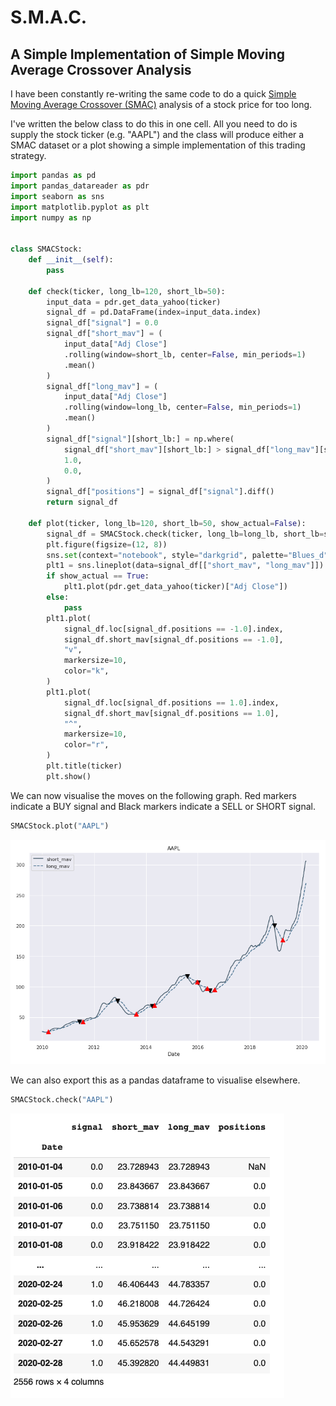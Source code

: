 # S.M.A.C.

## A Simple Implementation of Simple Moving Average Crossover Analysis 

I have been constantly re-writing the same code to do a quick [Simple Moving Average Crossover (SMAC)](https://en.m.wikipedia.org/wiki/Moving_average_crossover) analysis of a stock price for too long.

I've written the below class to do this in one cell. All you need to do is supply the stock ticker (e.g. "AAPL") and the class will produce either a SMAC dataset or a plot showing a simple implementation of this trading strategy.

```python
import pandas as pd
import pandas_datareader as pdr
import seaborn as sns
import matplotlib.pyplot as plt
import numpy as np


class SMACStock:
    def __init__(self):
        pass

    def check(ticker, long_lb=120, short_lb=50):
        input_data = pdr.get_data_yahoo(ticker)
        signal_df = pd.DataFrame(index=input_data.index)
        signal_df["signal"] = 0.0
        signal_df["short_mav"] = (
            input_data["Adj Close"]
            .rolling(window=short_lb, center=False, min_periods=1)
            .mean()
        )
        signal_df["long_mav"] = (
            input_data["Adj Close"]
            .rolling(window=long_lb, center=False, min_periods=1)
            .mean()
        )
        signal_df["signal"][short_lb:] = np.where(
            signal_df["short_mav"][short_lb:] > signal_df["long_mav"][short_lb:],
            1.0,
            0.0,
        )
        signal_df["positions"] = signal_df["signal"].diff()
        return signal_df

    def plot(ticker, long_lb=120, short_lb=50, show_actual=False):
        signal_df = SMACStock.check(ticker, long_lb=long_lb, short_lb=short_lb)
        plt.figure(figsize=(12, 8))
        sns.set(context="notebook", style="darkgrid", palette="Blues_d")
        plt1 = sns.lineplot(data=signal_df[["short_mav", "long_mav"]])
        if show_actual == True:
            plt1.plot(pdr.get_data_yahoo(ticker)["Adj Close"])
        else:
            pass
        plt1.plot(
            signal_df.loc[signal_df.positions == -1.0].index,
            signal_df.short_mav[signal_df.positions == -1.0],
            "v",
            markersize=10,
            color="k",
        )
        plt1.plot(
            signal_df.loc[signal_df.positions == 1.0].index,
            signal_df.short_mav[signal_df.positions == 1.0],
            "^",
            markersize=10,
            color="r",
        )
        plt.title(ticker)
        plt.show()

```

We can now visualise the moves on the following graph. Red markers indicate a BUY signal and Black markers indicate a SELL or SHORT signal.

```python
SMACStock.plot("AAPL")
```
![Graph](https://raw.githubusercontent.com/jackemcpherson/jackemcpherson.github.io/master/images/Screenshot_2020-02-29%20Google%20Colaboratory.png)

We can also export this as a pandas dataframe to visualise elsewhere.

```python
SMACStock.check("AAPL")
```
![Output](https://raw.githubusercontent.com/jackemcpherson/jackemcpherson.github.io/master/images/Screenshot_2020-02-29%20Google%20Colaboratory(1).png)
